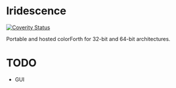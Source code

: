 # Iridescence

[![Coverity Status](https://scan.coverity.com/projects/12429/badge.svg)](https://scan.coverity.com/projects/12429)


Portable and hosted colorForth for 32-bit and 64-bit architectures.

# TODO
- GUI
